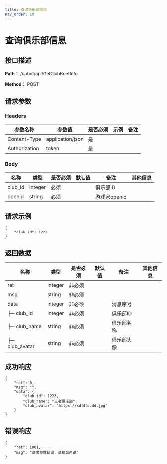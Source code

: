 ```yaml
---
title: 查询俱乐部信息
nav_order: 10
---
```

# 查询俱乐部信息

## 接口描述

**Path：** /upbot/api/GetClubBriefInfo

**Method：** POST


## 请求参数

### Headers

| 参数名称          | 参数值              | 是否必须 | 示例 | 备注 |
|---------------|------------------|------|----|----|
| Content-Type  | application/json | 是    |    |    |
| Authorization | token            | 是    |    |    |

### Body

| 名称                   | 类型         | 是否必须 | 默认值 | 备注                        | 其他信息                                         |
|----------------------|------------|------|-----|---------------------------|----------------------------------------------|
| club_id                  | integer    | 必须   |     | 俱乐部ID                    |                                              |
| openid                  | string    | 必须   |     | 游戏家openid                    |                                              |

## 请求示例
```
{
    "club_id": 1223
}
```

## 返回数据

| 名称  | 类型      | 是否必须 | 默认值 | 备注 | 其他信息          |
|-----|---------|------|-----|----|---------------|
| ret | integer | 非必须  |     |    |  |
| msg | string  | 非必须  |     |    |               |
| data | integer  | 非必须  |     |   消息序号 |               |
| ├─ club_id          | integer    | 非必须  |     | 俱乐部ID              |                                              |
| ├─ club_name          | string    | 非必须  |     | 俱乐部名称              |                                              |
| ├─ club_avatar          | string    | 非必须  |     | 俱乐部头像              |                                              |



## 成功响应
```
{
    "ret": 0,
    "msg": "",
    "data": {
        "club_id": 1223,
        "club_name": "王者俱乐部",
        "club_avatar": "https://xdfdfd.dd.jpg"
    }
}
```

## 错误响应
```
{
	"ret": 1001,
	"msg": "请求参数错误，请稍后再试"
}
``` 

